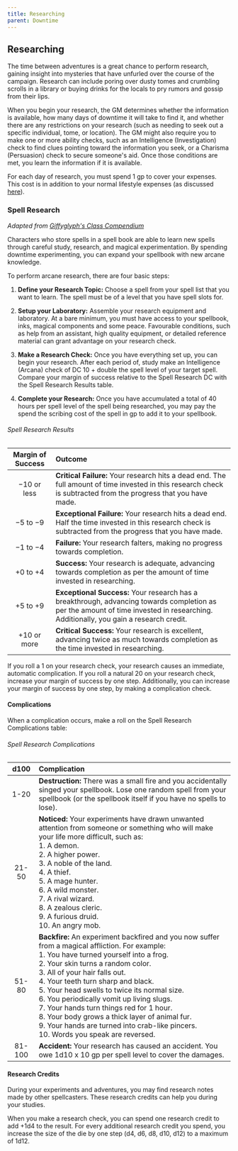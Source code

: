 ```yaml
---
title: Researching
parent: Downtime
---
```


## Researching
The time between adventures is a great chance to perform research, gaining insight into mysteries that have unfurled over the course of the campaign. Research can include poring over dusty tomes and crumbling scrolls in a library or buying drinks for the locals to pry rumors and gossip from their lips.

When you begin your research, the GM determines whether the information is available, how many days of downtime it will take to find it, and whether there are any restrictions on your research (such as needing to seek out a specific individual, tome, or location). The GM might also require you to make one or more ability checks, such as an Intelligence (Investigation) check to find clues pointing toward the information you seek, or a Charisma (Persuasion) check to secure someone's aid. Once those conditions are met, you learn the information if it is available.

For each day of research, you must spend 1 gp to cover your expenses. This cost is in addition to your normal lifestyle expenses (as discussed [here](https://stormchaserroleplaying.com/stormchaserRPG/Equipment/Expenses/LifestyleExpenses/)).

### Spell Research
*Adapted from [Giffyglyph's Class Compendium](https://giffyglyph.com/classcompendium/ "Giffyglyph's Class Compendium")*

Characters who store spells in a spell book are able to learn new spells through careful study, research, and magical experimentation. By spending downtime experimenting, you can expand your spellbook with new arcane knowledge.

To perform arcane research, there are four basic steps:

1. **Define your Research Topic:** Choose a spell from your spell list that you want to learn. The spell must be of a level that you have spell slots for.

2. **Setup your Laboratory:** Assemble your research equipment and laboratory. At a bare minimum, you must have access to your spellbook, inks, magical components and some peace. Favourable conditions, such as help from an assistant, high quality equipment, or detailed reference material can grant advantage on your research check.

3. **Make a Research Check:** Once you have everything set up, you can begin your research. After each period of, study make an Intelligence (Arcana) check of DC 10 + double the spell level of your target spell. Compare your margin of success relative to the Spell Research DC with the Spell Research Results table.

4. **Complete your Research:** Once you have accumulated a total of 40 hours per spell level of the spell being researched, you may pay the spend the scribing cost of the spell in gp to add it to your spellbook.

###### Spell Research Results

| Margin of Success | Outcome |
|:-----------------:|:--------|
| −10 or less |**Critical Failure:** Your research hits a dead end. The full amount of time invested in this research check is subtracted from the progress that you have made.
| −5 to −9 |**Exceptional Failure:** Your research hits a dead end. Half the time invested in this research check is subtracted from the progress that you have made.
| −1 to −4 |**Failure:** Your research falters, making no progress towards completion.
| +0 to +4 | **Success:** Your research is adequate, advancing towards completion as per the amount of time invested in researching.
| +5 to +9 | **Exceptional Success:** Your research has a breakthrough, advancing towards completion as per the amount of time invested in researching. Additionally, you gain a research credit.
| +10 or more |**Critical Success:** Your research is excellent, advancing twice as much towards completion as the time invested in researching.

If you roll a 1 on your research check, your research causes an immediate, automatic complication. If you roll a natural 20 on your research check, increase your margin of success by one step. Additionally, you can increase your margin of success by one step, by making a complication check.

#### Complications

When a complication occurs, make a roll on the Spell Research Complications table:

###### Spell Research Complications

| d100 | Complication |
|:----:|:-------------|
| 1-20 |**Destruction:** There was a small fire and you accidentally singed your spellbook. Lose one random spell from your spellbook (or the spellbook itself if you have no spells to lose).
| 21-50	|**Noticed:** Your experiments have drawn unwanted attention from someone or something who will make your life more difficult, such as:<br>    1. A demon.<br> 2. A higher power.<br>3. A noble of the land.<br>4. A thief.<br>5. A mage hunter.<br>6. A wild monster.<br>7. A rival wizard.<br>8. A zealous cleric.<br>9. A furious druid.<br>10. An angry mob.
| 51-80 |**Backfire:** An experiment backfired and you now suffer from a magical affliction. For example:<br>1. You have turned yourself into a frog.<br>2. Your skin turns a random color.<br>3. All of your hair falls out.<br>4. Your teeth turn sharp and black.<br>5. Your head swells to twice its normal size.<br>6. You periodically vomit up living slugs.<br>7. Your hands turn things red for 1 hour.<br>8. Your body grows a thick layer of animal fur.<br>9. Your hands are turned into crab-like pincers.<br>10. Words you speak are reversed.
| 81-100 |**Accident:** Your research has caused an accident. You owe 1d10 x 10 gp per spell level to cover the damages.

#### Research Credits
During your experiments and adventures, you may find research notes made by other spellcasters. These research credits can help you during your studies.

When you make a research check, you can spend one research credit to add +1d4 to the result. For every additional research credit you spend, you increase the size of the die by one step (d4, d6, d8, d10, d12) to a maximum of 1d12.
